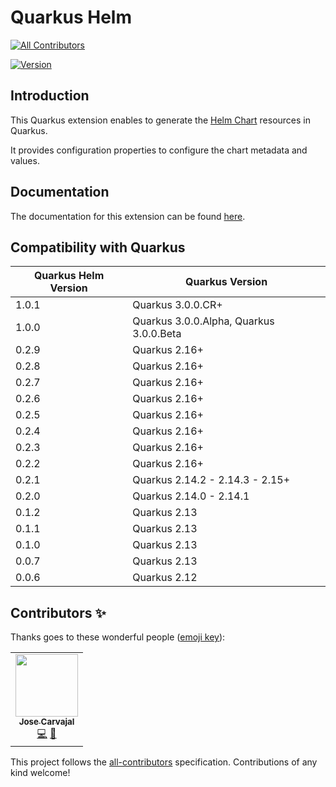 # Quarkus Helm
<!-- ALL-CONTRIBUTORS-BADGE:START - Do not remove or modify this section -->
[![All Contributors](https://img.shields.io/badge/all_contributors-1-orange.svg?style=flat-square)](#contributors-)
<!-- ALL-CONTRIBUTORS-BADGE:END -->

[![Version](https://img.shields.io/maven-central/v/io.quarkiverse.helm/quarkus-helm?logo=apache-maven&style=flat-square)](https://search.maven.org/artifact/io.quarkiverse.helm/quarkus-helm)

## Introduction

This Quarkus extension enables to generate the [Helm Chart](https://helm.sh/) resources in Quarkus.

It provides configuration properties to configure the chart metadata and values.

## Documentation

The documentation for this extension can be found [here](https://quarkiverse.github.io/quarkiverse-docs/quarkus-helm/dev/index.html).

## Compatibility with Quarkus

| Quarkus Helm Version  | Quarkus Version |
|---|---|
| 1.0.1  | Quarkus 3.0.0.CR+ |
| 1.0.0  | Quarkus 3.0.0.Alpha, Quarkus 3.0.0.Beta |
| 0.2.9  | Quarkus 2.16+ |
| 0.2.8  | Quarkus 2.16+ |
| 0.2.7  | Quarkus 2.16+ |
| 0.2.6  | Quarkus 2.16+ |
| 0.2.5  | Quarkus 2.16+ |
| 0.2.4  | Quarkus 2.16+ |
| 0.2.3  | Quarkus 2.16+ |
| 0.2.2  | Quarkus 2.16+ |
| 0.2.1  | Quarkus 2.14.2 - 2.14.3 - 2.15+ |
| 0.2.0  | Quarkus 2.14.0 - 2.14.1 |
| 0.1.2  | Quarkus 2.13 |
| 0.1.1  | Quarkus 2.13 |
| 0.1.0  | Quarkus 2.13 |
| 0.0.7  | Quarkus 2.13 |
| 0.0.6  | Quarkus 2.12 |

## Contributors ✨

Thanks goes to these wonderful people ([emoji key](https://allcontributors.org/docs/en/emoji-key)):

<!-- ALL-CONTRIBUTORS-LIST:START - Do not remove or modify this section -->
<!-- prettier-ignore-start -->
<!-- markdownlint-disable -->
<table>
  <tr>
    <td align="center"><a href="https://github.com/Sgitario"><img src="https://avatars.githubusercontent.com/u/6310047?v=4&s=100" width="100px;" alt=""/><br /><sub><b>Jose Carvajal</b></sub></a><br /><a href="https://github.com/quarkiverse/quarkus-helm/commits?author=Sgitario" title="Code">💻</a> <a href="#maintenance-sgitario" title="Maintenance">🚧</a></td>
  </tr>
</table>

<!-- markdownlint-restore -->
<!-- prettier-ignore-end -->

<!-- ALL-CONTRIBUTORS-LIST:END -->

This project follows the [all-contributors](https://github.com/all-contributors/all-contributors) specification. Contributions of any kind welcome!
